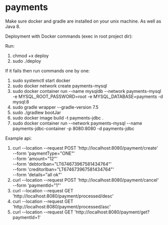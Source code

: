 # payments

Make sure docker and gradle are installed on your unix machine. As well as Java 8.

Deployment with Docker commands (exec in root project dir):

Run:
1. chmod +x deploy
2. sudo ./deploy

If it fails then run commands one by one:

1. sudo systemctl start docker
2. sudo docker network create payments-mysql
3. sudo docker container run --name mysqldb --network payments-mysql -e MYSQL_ROOT_PASSWORD=root -e MYSQL_DATABASE=payments -d mysql:8
4. sudo gradle wrapper --gradle-version 7.5
5. sudo ./gradlew bootJar
6. sudo docker image build -t payments-jdbc .
7. sudo docker container run --network payments-mysql --name payments-jdbc-container -p 8080:8080 -d payments-jdbc

Example api:

1. curl --location --request POST 'http://localhost:8080/payment/create' \
   --form 'paymentType="ONE"' \
   --form 'amount="12"' \
   --form 'debtorIban="LT674673967581434764"' \
   --form 'creditorIban="LT674673967581434764"' \
   --form 'details="all ok"'
2. curl --location --request POST 'http://localhost:8080/payment/cancel' \
   --form 'paymentId="1"'
3. curl --location --request GET 'http://localhost:8080/payment/processed/desc'
4. curl --location --request GET 'http://localhost:8080/payment/processed/asc'
5. curl --location --request GET 'http://localhost:8080/payment/get?paymentId=1'